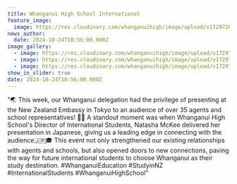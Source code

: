 ```yaml
---
title: Whanganui High School International
feature_image:
  image: https://res.cloudinary.com/whanganuihigh/image/upload/v1729720470/News/nata.jpg
news_author:
  date: 2024-10-24T10:56:00.000Z
image_gallery:
  - image: https://res.cloudinary.com/whanganuihigh/image/upload/v1729720470/News/nata3.jpg
  - image: https://res.cloudinary.com/whanganuihigh/image/upload/v1729720470/News/nata2.jpg
  - image: https://res.cloudinary.com/whanganuihigh/image/upload/v1729720470/News/nata1.jpg
show_in_slider: true
date: 2024-10-24T10:56:00.000Z
---
```

"🌏 This week, our Whanganui delegation had the privilege of presenting at the New Zealand Embassy in Tokyo to an audience of over 35 agents and school representatives! 🎤🌸 A standout moment was when Whanganui High School's Director of International Students, Natasha McKee delivered her presentation in  Japanese, giving us a leading edge in connecting with the audience🇯🇵🎓 This event not only strengthened our existing relationships with agents and schools, but also opened doors to new connections, paving the way for future international students to choose Whanganui as their study destination. #WhanganuiEducation #StudyinNZ #InternationalStudents #WhanganuiHighSchool"
